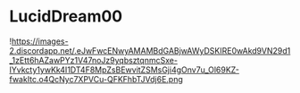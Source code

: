 # LucidDream00
 !https://images-2.discordapp.net/.eJwFwcENwyAMAMBdGABjwAWyDSKIRE0wAkd9VN29d1_1zEtt6hAZawPYz1V47noJz9yqbsztqnmcSxe-IYvkcty1ywKk4I1DT4F8MpZsBEwvitZSMsGji4gOnv7u_Ol69KZ-fwakItc.o4QcNyc7XPVCu-QFKFhbTJVdj6E.png
  
